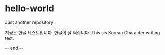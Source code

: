 # hello-world
Just another repository

지금은 한글 테스트입니다. 한글이 잘 써집니다.
This sis Korean Character writing test.

-- end --
